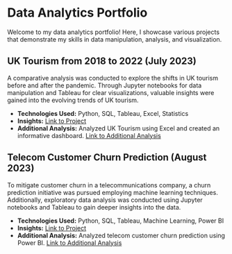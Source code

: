 # Data Analytics Portfolio

Welcome to my data analytics portfolio! Here, I showcase various projects that demonstrate my skills in data manipulation, analysis, and visualization.

## UK Tourism from 2018 to 2022 (July 2023)
A comparative analysis was conducted to explore the shifts in UK tourism before and after the pandemic. Through Jupyter notebooks for data manipulation and Tableau for clear visualizations, valuable insights were gained into the evolving trends of UK tourism.

- **Technologies Used:** Python, SQL, Tableau, Excel, Statistics
- **Insights:** [Link to Project](https://github.com/soichi-berson/mid-bootcamp-project)
- **Additional Analysis:** Analyzed UK Tourism using Excel and created an informative dashboard. [Link to Additional Analysis](https://github.com/soichi-berson/Excel_UK_Tourism)

## Telecom Customer Churn Prediction (August 2023)
To mitigate customer churn in a telecommunications company, a churn prediction initiative was pursued employing machine learning techniques. Additionally, exploratory data analysis was conducted using Jupyter notebooks and Tableau to gain deeper insights into the data.

- **Technologies Used:** Python, SQL, Tableau, Machine Learning, Power BI
- **Insights:** [Link to Project](https://github.com/soichi-berson/final_bootcamp_project)
- **Additional Analysis:** Analyzed telecom customer churn prediction using Power BI. [Link to Additional Analysis](https://github.com/soichi-berson/Practicing-Power-BI-Analyzing-Churned-Customers)
